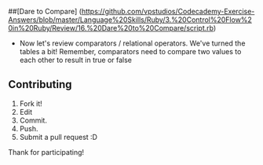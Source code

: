 ##[Dare to Compare] (https://github.com/vpstudios/Codecademy-Exercise-Answers/blob/master/Language%20Skills/Ruby/3.%20Control%20Flow%20in%20Ruby/Review/16.%20Dare%20to%20Compare/script.rb)

* Now let's review comparators / relational operators. We've turned the tables a bit! Remember, comparators need to compare two values to each other to result in true or false



## Contributing

1. Fork it!
2. Edit
3. Commit.
4. Push.
5. Submit a pull request :D

Thank for participating!